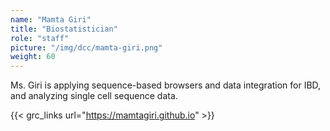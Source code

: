 ```yaml
---
name: "Mamta Giri"
title: "Biostatistician"
role: "staff"
picture: "/img/dcc/mamta-giri.png"
weight: 60
---
```


Ms. Giri is applying sequence-based browsers and data integration for IBD, and analyzing single cell sequence data.

{{< grc_links url="https://mamtagiri.github.io" >}}
